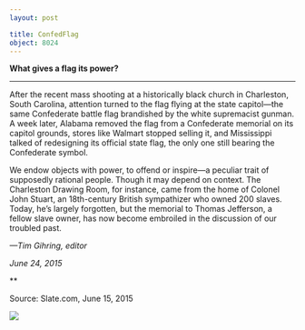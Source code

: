 ```yaml
---
layout: post

title: ConfedFlag
object: 8024
---
```

**What gives a flag its power?**

****

After the recent mass shooting at a historically black church in Charleston, South Carolina, attention turned to the flag flying at the state capitol—the same Confederate battle flag brandished by the white supremacist gunman. A week later, Alabama removed the flag from a Confederate memorial on its capitol grounds, stores like Walmart stopped selling it, and Mississippi talked of redesigning its official state flag, the only one still bearing the Confederate symbol.

We endow objects with power, to offend or inspire—a peculiar trait of supposedly rational people. Though it may depend on context. The Charleston Drawing Room, for instance, came from the home of Colonel John Stuart, an 18th-century British sympathizer who owned 200 slaves. Today, he’s largely forgotten, but the memorial to Thomas Jefferson, a fellow slave owner, has now become embroiled in the discussion of our troubled past.

*—Tim Gihring, editor*

*June 24, 2015*

**

Source: Slate.com, June 15, 2015

![]({{siteurl.base}}/images/15-6-24_27.78_ConfedFlag_EDIT-1.jpeg)
